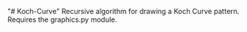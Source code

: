 "# Koch-Curve" 
Recursive algorithm for drawing a Koch Curve pattern. Requires the graphics.py module.
